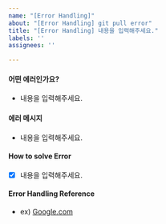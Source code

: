 ```yaml
---
name: "[Error Handling]"
about: "[Error Handling] git pull error"
title: "[Error Handling] 내용을 입력해주세요."
labels: ''
assignees: ''

---
```


#### 어떤 에러인가요?
- 내용을 입력해주세요.

#### 에러 메시지
- 내용을 입력해주세요.

#### How to solve Error
- [x] 내용을 입력해주세요.

#### Error Handling Reference
- ex) [Google.com](https://waspro.tistory.com/539)
